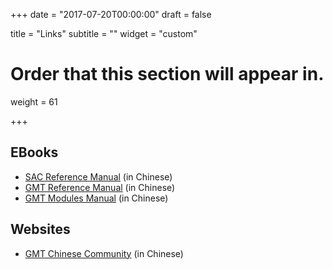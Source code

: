 +++
date = "2017-07-20T00:00:00"
draft = false

title = "Links"
subtitle = ""
widget = "custom"

# Order that this section will appear in.
weight = 61

+++

## EBooks

- [SAC Reference Manual](https://seisman.github.io/SAC_Docs_zh/) (in Chinese)
- [GMT Reference Manual](http://docs.gmt-china.org/) (in Chinese)
- [GMT Modules Manual](http://modules.gmt-china.org/) (in Chinese)

## Websites

- [GMT Chinese Community](http://gmt-china.org/) (in Chinese)
